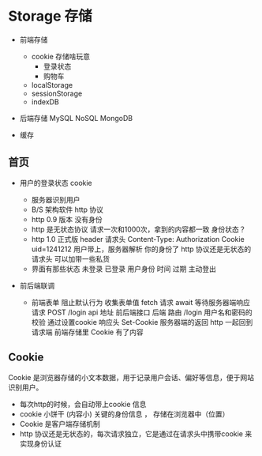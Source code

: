 # Storage 存储
  - 前端存储
    - cookie
    存储啥玩意
      - 登录状态
      - 购物车
    - localStorage
    - sessionStorage
    - indexDB

  - 后端存储
    MySQL NoSQL MongoDB
  - 缓存

## 首页
- 用户的登录状态
  cookie
  - 服务器识别用户
  - B/S 架构软件 http 协议 
  - http 0.9 版本 没有身份
  - http 是无状态协议
    请求一次和1000次，拿到的内容都一致
    身份状态？
  - http 1.0 正式版
    header 请求头
    Content-Type:
    Authorization
    Cookie uid=1241212
    用户带上，服务器解析 你的身份了
    http 协议还是无状态的 请求头 可以加带一些私货
  - 界面有那些状态
    未登录  已登录  用户身份   时间 过期 主动登出

- 前后端联调
  - 前端表单 
    阻止默认行为
    收集表单值
    fetch 请求  await  等待服务器端响应请求 
    POST /login api 地址 前后端接口 
    后端
    路由 /login
    用户名和密码的校验
    通过设置cookie  响应头 Set-Cookie
    服务器端的返回 http 一起回到请求端
    前端存储里 Cookie 有了内容

## Cookie
Cookie 是浏览器存储的小文本数据，用于记录用户会话、偏好等信息，便于网站识别用户。
- 每次http的时候，会自动带上cookie 信息
- cookie 小饼干 (内容小)  关键的身份信息  ， 存储在浏览器中（位置）
- Cookie 是客户端存储机制
- http 协议还是无状态的，每次请求独立，它是通过在请求头中携带cookie 来实现身份认证
